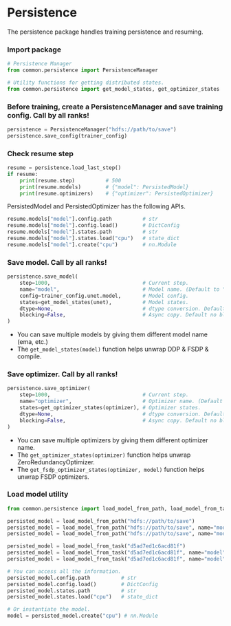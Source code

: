 # Persistence

The persistence package handles training persistence and resuming.

### Import package
```python
# Persistence Manager
from common.persistence import PersistenceManager

# Utility functions for getting distributed states.
from common.persistence import get_model_states, get_optimizer_states
```

### Before training, create a PersistenceManager and save training config. Call by all ranks!
```python
persistence = PersistenceManager("hdfs://path/to/save")
persistence.save_config(trainer_config)
```

### Check resume step
```python
resume = persistence.load_last_step()
if resume:
    print(resume.step)          # 500
    print(resume.models)        # {"model": PersistedModel}
    print(resume.optimizers)    # {"optimizer": PersistedOptimizer}
```

PersistedModel and PersistedOptimizer has the following APIs.
```python
resume.models["model"].config.path          # str
resume.models["model"].config.load()        # DictConfig
resume.models["model"].states.path          # str
resume.models["model"].states.load("cpu")   # state_dict
resume.models["model"].create("cpu")        # nn.Module
```


### Save model. Call by all ranks!
```python
persistence.save_model(
    step=1000,                              # Current step.
    name="model",                           # Model name. (Default to "model")
    config=trainer_config.unet.model,       # Model config.
    states=get_model_states(unet),          # Model states.
    dtype=None,                             # dtype conversion. Default None to disable.
    blocking=False,                         # Async copy. Default no blocking.
)
```
* You can save multiple models by giving them different model name (ema, etc.)
* The `get_model_states(model)` function helps unwrap DDP & FSDP & compile.


### Save optimizer. Call by all ranks!
```python
persistence.save_optimizer(
    step=1000,                              # Current step.
    name="optimizer",                       # Optimizer name. (Default to "optimizer")
    states=get_optimizer_states(optimizer), # Optimizer states.
    dtype=None,                             # dtype conversion. Default None to disable.
    blocking=False,                         # Async copy. Default no blocking.
)
```
* You can save multiple optimizers by giving them different optimizer name.
* The `get_optimizer_states(optimizer)` function helps unwrap ZeroRedundancyOptimizer.
* The `get_fsdp_optimizer_states(optimizer, model)` function helps unwrap FSDP optimizers.


### Load model utility

```python
from common.persistence import load_model_from_path, load_model_from_task

persisted_model = load_model_from_path("hdfs://path/to/save")
persisted_model = load_model_from_path("hdfs://path/to/save", name="model")
persisted_model = load_model_from_path("hdfs://path/to/save", name="model", step=1000)

persisted_model = load_model_from_task("d5ad7ed1c6acd81f")
persisted_model = load_model_from_task("d5ad7ed1c6acd81f", name="model")
persisted_model = load_model_from_task("d5ad7ed1c6acd81f", name="model", step=1000)

# You can access all the information.
persisted_model.config.path          # str
persisted_model.config.load()        # DictConfig
persisted_model.states.path          # str
persisted_model.states.load("cpu")   # state_dict

# Or instantiate the model.
model = persisted_model.create("cpu") # nn.Module
```
